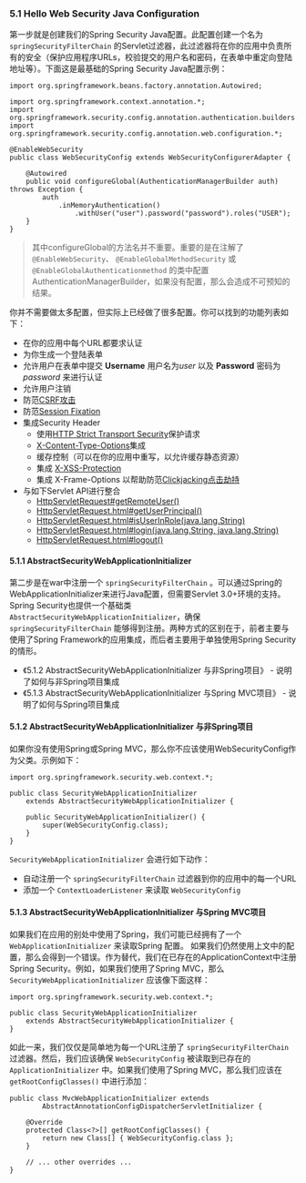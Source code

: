 ### 5.1 Hello Web Security Java Configuration

第一步就是创建我们的Spring Security Java配置。此配置创建一个名为 `springSecurityFilterChain` 的Servlet过滤器，此过滤器将在你的应用中负责所有的安全（保护应用程序URLs，校验提交的用户名和密码，在表单中重定向登陆地址等）。下面这是最基础的Spring Security Java配置示例：

	import org.springframework.beans.factory.annotation.Autowired;

	import org.springframework.context.annotation.*;
	import org.springframework.security.config.annotation.authentication.builders.*;
	import org.springframework.security.config.annotation.web.configuration.*;
	
	@EnableWebSecurity
	public class WebSecurityConfig extends WebSecurityConfigurerAdapter {
	
		@Autowired
		public void configureGlobal(AuthenticationManagerBuilder auth) throws Exception {
			auth
				.inMemoryAuthentication()
					.withUser("user").password("password").roles("USER");
		}
	}

> 其中configureGlobal的方法名并不重要。重要的是在注解了 `@EnableWebSecurity`、 `@EnableGlobalMethodSecurity` 或 `@EnableGlobalAuthenticationmethod` 的类中配置AuthenticationManagerBuilder，如果没有配置，那么会造成不可预知的结果。

你并不需要做太多配置，但实际上已经做了很多配置。你可以找到的功能列表如下：

* 在你的应用中每个URL都要求认证
* 为你生成一个登陆表单
* 允许用户在表单中提交 **Username** 用户名为*user* 以及 **Password** 密码为 *password* 来进行认证
* 允许用户注销
* 防范[CSRF攻击](http://en.wikipedia.org/wiki/Cross-site_request_forgery)
* 防范[Session Fixation](http://en.wikipedia.org/wiki/Session_fixation)
* 集成Security Header
	* 使用[HTTP Strict Transport Security](http://en.wikipedia.org/wiki/HTTP_Strict_Transport_Security)保护请求
	* [X-Content-Type-Options](http://msdn.microsoft.com/en-us/library/ie/gg622941(v=vs.85).aspx)集成
	* 缓存控制（可以在你的应用中重写，以允许缓存静态资源）
	* 集成 [X-XSS-Protection](http://msdn.microsoft.com/en-us/library/dd565647(v=vs.85).aspx)
	* 集成 X-Frame-Options 以帮助防范[Clickjacking点击劫持](http://en.wikipedia.org/wiki/Clickjacking)
* 与如下Servlet API进行整合
	* [HttpServletRequest#getRemoteUser()](http://docs.oracle.com/javaee/6/api/javax/servlet/http/HttpServletRequest.html#getRemoteUser())
	* [HttpServletRequest.html#getUserPrincipal()](http://docs.oracle.com/javaee/6/api/javax/servlet/http/HttpServletRequest.html#getUserPrincipal())
	* [HttpServletRequest.html#isUserInRole(java.lang.String)](http://docs.oracle.com/javaee/6/api/javax/servlet/http/HttpServletRequest.html#isUserInRole(java.lang.String))
	* [HttpServletRequest.html#login(java.lang.String, java.lang.String)](http://docs.oracle.com/javaee/6/api/javax/servlet/http/HttpServletRequest.html#login(java.lang.String,%20java.lang.String))
	* [HttpServletRequest.html#logout()](http://docs.oracle.com/javaee/6/api/javax/servlet/http/HttpServletRequest.html#logout())

#### 5.1.1 AbstractSecurityWebApplicationInitializer

第二步是在war中注册一个 `springSecurityFilterChain` 。可以通过Spring的WebApplicationInitializer来进行Java配置，但需要Servlet 3.0+环境的支持。Spring Security也提供一个基础类 `AbstractSecurityWebApplicationInitializer`，确保 `springSecurityFilterChain` 能够得到注册。两种方式的区别在于，前者主要与使用了Spring Framework的应用集成，而后者主要用于单独使用Spring Security的情形。

* 《5.1.2 AbstractSecurityWebApplicationInitializer 与非Spring项目》 - 说明了如何与非Spring项目集成
* 《5.1.3 AbstractSecurityWebApplicationInitializer 与Spring MVC项目》 - 说明了如何与Spring项目集成

#### 5.1.2 AbstractSecurityWebApplicationInitializer 与非Spring项目

如果你没有使用Spring或Spring MVC，那么你不应该使用WebSecurityConfig作为父类。示例如下：

	import org.springframework.security.web.context.*;

	public class SecurityWebApplicationInitializer
		extends AbstractSecurityWebApplicationInitializer {

		public SecurityWebApplicationInitializer() {
			super(WebSecurityConfig.class);
		}
	}

`SecurityWebApplicationInitializer` 会进行如下动作：
* 自动注册一个 `springSecurityFilterChain` 过滤器到你的应用中的每一个URL
* 添加一个 `ContextLoaderListener` 来读取 `WebSecurityConfig`

#### 5.1.3 AbstractSecurityWebApplicationInitializer 与Spring MVC项目

如果我们在应用的别处中使用了Spring，我们可能已经拥有了一个 `WebApplicationInitializer` 来读取Spring 配置。 如果我们仍然使用上文中的配置，那么会得到一个错误。作为替代，我们在已存在的ApplicationContext中注册Spring Security。例如，如果我们使用了Spring MVC，那么 `SecurityWebApplicationInitializer` 应该像下面这样：

	import org.springframework.security.web.context.*;

	public class SecurityWebApplicationInitializer
		extends AbstractSecurityWebApplicationInitializer {
	}

如此一来，我们仅仅是简单地为每一个URL注册了 `springSecurityFilterChain` 过滤器。然后，我们应该确保 `WebSecurityConfig` 被读取到已存在的 `ApplicationInitializer` 中。如果我们使用了Spring MVC，那么我们应该在 `getRootConfigClasses()` 中进行添加：

	public class MvcWebApplicationInitializer extends
			AbstractAnnotationConfigDispatcherServletInitializer {
	
		@Override
		protected Class<?>[] getRootConfigClasses() {
			return new Class[] { WebSecurityConfig.class };
		}
	
		// ... other overrides ...
	}

